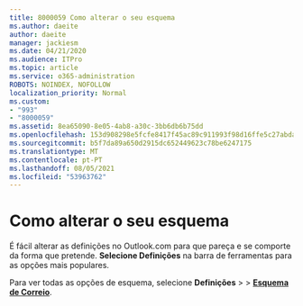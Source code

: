 ```yaml
---
title: 8000059 Como alterar o seu esquema
ms.author: daeite
author: daeite
manager: jackiesm
ms.date: 04/21/2020
ms.audience: ITPro
ms.topic: article
ms.service: o365-administration
ROBOTS: NOINDEX, NOFOLLOW
localization_priority: Normal
ms.custom:
- "993"
- "8000059"
ms.assetid: 8ea65090-8e05-4ab8-a30c-3bb6db6b75dd
ms.openlocfilehash: 153d908298e5fcfe8417f45ac89c911993f98d16ffe5c27abda4b6f3959002c0
ms.sourcegitcommit: b5f7da89a650d2915dc652449623c78be6247175
ms.translationtype: MT
ms.contentlocale: pt-PT
ms.lasthandoff: 08/05/2021
ms.locfileid: "53963762"
---
```

# <a name="how-to-change-your-layout"></a>Como alterar o seu esquema

É fácil alterar as definições no Outlook.com para que pareça e se comporte da forma que pretende. **Selecione Definições** na barra de ferramentas para as opções mais populares.

Para ver todas as opções de esquema, selecione **Definições**  >    >  [**Esquema de Correio**](https://outlook.live.com/mail/options/mail/layout).
  
